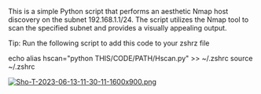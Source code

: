 This is a simple Python script that performs an aesthetic Nmap host discovery on the subnet 192.168.1.1/24. The script utilizes the Nmap tool to scan the specified subnet and provides a visually appealing output.

Tip:
Run the following script to add this code to your zshrz file

echo alias hscan="python THIS/CODE/PATH/Hscan.py" >> ~/.zshrc
source ~/.zshrc

[![Sho-T-2023-06-13-11-30-11-1600x900.png](https://i.postimg.cc/sDg0fLW1/Sho-T-2023-06-13-11-30-11-1600x900.png)](https://postimg.cc/LhGVNNNM)

